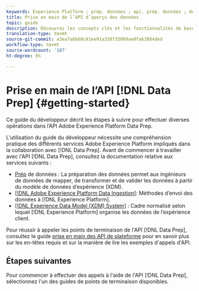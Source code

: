 ```yaml
---
keywords: Experience Platform ; prép. données ; api. prép. données ; dépannage ; API
title: Prise en main de l’API d’aperçu des données
topic: guide
description: Découvrez les concepts clés et les fonctionnalités de base que vous devez connaître afin d’utiliser les points de terminaison de l’API d’aperçu des données pour effectuer des opérations CRUD de base à utiliser avec Mapper.
translation-type: tm+mt
source-git-commit: a3ea7a6b68c81ee91a338735009ae0fa63884ded
workflow-type: tm+mt
source-wordcount: '187'
ht-degree: 5%

---
```


# Prise en main de l’API [!DNL Data Prep] {#getting-started}

Ce guide du développeur décrit les étapes à suivre pour effectuer diverses opérations dans l’API Adobe Experience Platform Data Prep.

L&#39;utilisation du guide du développeur nécessite une compréhension pratique des différents services Adobe Experience Platform impliqués dans la collaboration avec [!DNL Data Prep]. Avant de commencer à travailler avec l&#39;API [!DNL Data Prep], consultez la documentation relative aux services suivants :

- [Prép](../home.md) de données : La préparation des données permet aux ingénieurs de données de mapper, de transformer et de valider les données à partir du modèle de données d’expérience (XDM).
- [[!DNL Adobe Experience Platform Data Ingestion]](../../ingestion/home.md): Méthodes d’envoi des données à  [!DNL Experience Platform].
- [[!DNL Experience Data Model (XDM) System]](../../xdm/home.md) : Cadre normalisé selon lequel [!DNL Experience Platform] organise les données de l’expérience client.

Pour réussir à appeler les points de terminaison de l&#39;API [!DNL Data Prep], consultez le guide [prise en main des API de plateforme](../../landing/api-guide.md) pour en savoir plus sur les en-têtes requis et sur la manière de lire les exemples d&#39;appels d&#39;API.

## Étapes suivantes

Pour commencer à effectuer des appels à l&#39;aide de l&#39;API [!DNL Data Prep], sélectionnez l&#39;un des guides de points de terminaison disponibles.